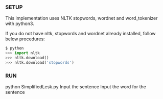 ### SETUP

This implementation uses NLTK stopwords, wordnet and word_tokenizer with python3.

If you do not have nltk, stopwords and wordnet already installed, follow below procedures:

```python
$ python
>>> import nltk
>>> nltk.download()
>>> nltk.download('stopwords')
```

### RUN
python SimplifiedLesk.py
Input the sentence
Input the word for the sentence
